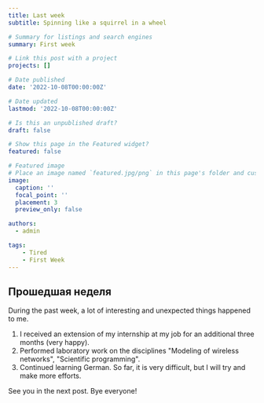 ```yaml
---
title: Last week
subtitle: Spinning like a squirrel in a wheel

# Summary for listings and search engines
summary: First week

# Link this post with a project
projects: []

# Date published
date: '2022-10-08T00:00:00Z'

# Date updated
lastmod: '2022-10-08T00:00:00Z'

# Is this an unpublished draft?
draft: false

# Show this page in the Featured widget?
featured: false

# Featured image
# Place an image named `featured.jpg/png` in this page's folder and customize its options here.
image:
  caption: ''
  focal_point: ''
  placement: 3
  preview_only: false

authors:
  - admin

tags:
    - Tired
    - First Week
---
```




## Прошедшая неделя

During the past week, a lot of interesting and unexpected things happened to me.
1. I received an extension of my internship at my job for an additional three months (very happy).
2. Performed laboratory work on the disciplines "Modeling of wireless networks", "Scientific programming".
3. Continued learning German. So far, it is very difficult, but I will try and make more efforts.

See you in the next post. Bye everyone!